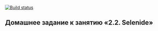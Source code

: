 [![Build status](https://ci.appveyor.com/api/projects/status/nxvpqebbjcj3drd3?svg=true)](https://ci.appveyor.com/project/ZimovOleg/order-ard)

## Домашнее задание к занятию «2.2. Selenide»